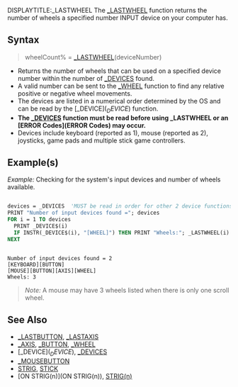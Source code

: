 DISPLAYTITLE:_LASTWHEEL
The [_LASTWHEEL](_LASTWHEEL) function returns the number of wheels a specified number INPUT device on your computer has.


## Syntax

>  wheelCount% = [_LASTWHEEL](_LASTWHEEL)(deviceNumber)


* Returns the number of wheels that can be used on a specified device number within the number of [_DEVICES](_DEVICES) found.
* A valid number can be sent to the [_WHEEL](_WHEEL) function to find any relative positive or negative wheel movements. 
* The devices are listed in a numerical order determined by the OS and can be read by the [_DEVICE$](_DEVICE$) function.
* **The [_DEVICES](_DEVICES) function must be read before using _LASTWHEEL or an [ERROR Codes](ERROR Codes) may occur.**
* Devices include keyboard (reported as 1), mouse (reported as 2), joysticks, game pads and multiple stick game controllers.


## Example(s)

*Example:* Checking for the system's input devices and number of wheels available.

```vb

devices = _DEVICES  'MUST be read in order for other 2 device functions to work!
PRINT "Number of input devices found ="; devices
FOR i = 1 TO devices
  PRINT _DEVICE$(i)
  IF INSTR(_DEVICE$(i), "[WHEEL]") THEN PRINT "Wheels:"; _LASTWHEEL(i)
NEXT 

```

```text

Number of input devices found = 2
[KEYBOARD][BUTTON]
[MOUSE][BUTTON][AXIS][WHEEL]
Wheels: 3

```

>  *Note:* A mouse may have 3 wheels listed when there is only one scroll wheel.


## See Also

* [_LASTBUTTON](_LASTBUTTON), [_LASTAXIS](_LASTAXIS)
* [_AXIS](_AXIS), [_BUTTON](_BUTTON), [_WHEEL](_WHEEL)
* [_DEVICE$](_DEVICE$), [_DEVICES](_DEVICES)
* [_MOUSEBUTTON](_MOUSEBUTTON)
* [STRIG](STRIG), [STICK](STICK)
* [ON STRIG(n)](ON STRIG(n)), [STRIG(n)](STRIG(n))




